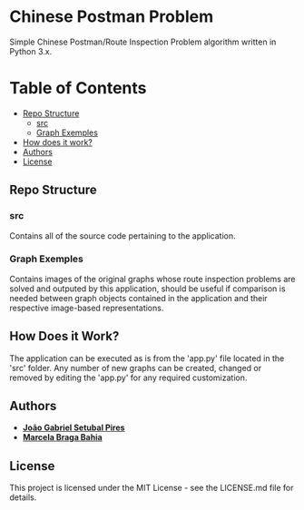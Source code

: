 # Chinese Postman Problem

Simple Chinese Postman/Route Inspection Problem algorithm written in Python 3.x.

# Table of Contents
* [Repo Structure](https://github.com/jgspires/restaurant-prototype#repo-structure)
  * [src](https://github.com/jgspires/chinese-postman-problem#src)
  * [Graph Exemples](https://github.com/jgspires/chinese-postman-problem#graph-exemples)
* [How does it work?](https://github.com/jgspires/chinese-postman-problem#how-does-it-work)
* [Authors](https://github.com/jgspires/chinese-postman-problem#authors)
* [License](https://github.com/jgspires/chinese-postman-problem#license)

## Repo Structure

### src

Contains all of the source code pertaining to the application.

### Graph Exemples

Contains images of the original graphs whose route inspection problems are solved and outputed by this application, should be useful if comparison is needed between graph objects contained in the application and their respective image-based representations.

## How Does it Work?

The application can be executed as is from the 'app.py' file located in the 'src' folder. Any number of new graphs can be created, changed or removed by editing the 'app.py' for any required customization.

## Authors

* [**João Gabriel Setubal Pires**](https://github.com/jgspires)
* [**Marcela Braga Bahia**](https://github.com/mrssolarisdev)

## License

This project is licensed under the MIT License - see the LICENSE.md file for details.
